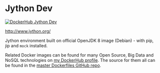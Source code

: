 # Jython Dev

[![DockerHub Jython Dev](https://img.shields.io/badge/DockerHub-buildscale%2Fjython--dev-blue)](https://hub.docker.com/repository/docker/buildscale/jython-dev)

http://www.jython.org/

Jython environment built on official OpenJDK 8 image (Debian) - with pip, jip and `mock` installed.

Related Docker images can be found for many Open Source, Big Data and NoSQL technologies on [my DockerHub profile](https://hub.docker.com/r/buildscale). The source for them all can be found in the [master Dockerfiles GitHub repo](https://github.com/BuildScale/Dockerfiles/).
